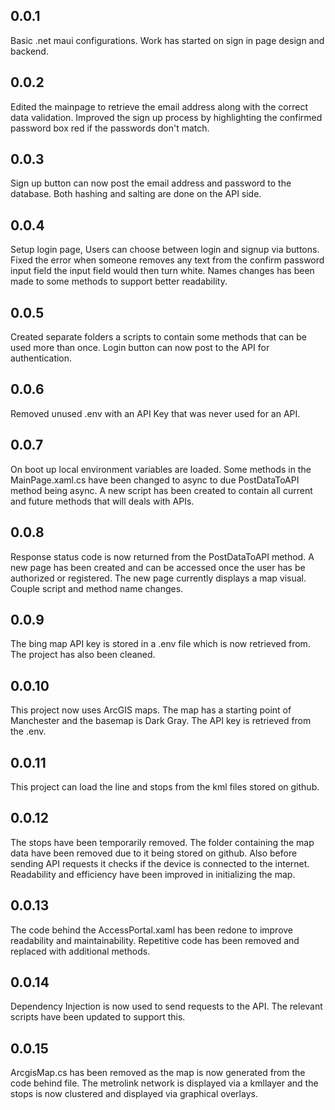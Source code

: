 ## 0.0.1
Basic .net maui configurations. Work has started on sign in page design and backend.

## 0.0.2
Edited the mainpage to retrieve the email address along with the correct data validation. Improved the sign up process by highlighting the confirmed password box red if the passwords don't match.

## 0.0.3
Sign up button can now post the email address and password to the database. Both hashing and salting are done on the API side. 

## 0.0.4
Setup login page, Users can choose between login and signup via buttons. Fixed the error when someone removes any text from the confirm password input field the input field would then turn white. Names changes has been made to some methods to support better readability.

## 0.0.5
Created separate folders a scripts to contain some methods that can be used more than once. Login button can now post to the API for authentication. 

## 0.0.6
Removed unused .env with an API Key that was never used for an API.

## 0.0.7
On boot up local environment variables are loaded. Some methods in the MainPage.xaml.cs have been changed to async to due PostDataToAPI method being async. A new script has been created to contain all current and future methods that will deals with APIs.

## 0.0.8
Response status code is now returned from the PostDataToAPI method. A new page has been created and can be accessed once the user has be authorized or registered. The new page currently displays a map visual. 
Couple script and method name changes. 

## 0.0.9
The bing map API key is stored in a .env file which is now retrieved from. The project has also been cleaned. 

## 0.0.10
This project now uses ArcGIS maps. The map has a starting point of Manchester and the basemap is Dark Gray. The API key is retrieved from the .env.

## 0.0.11 
This project can load the line and stops from the kml files stored on github.

## 0.0.12
The stops have been temporarily removed. The folder containing the map data have been removed due to it being stored on github. Also before sending API requests it checks if the device is connected to the internet. Readability and efficiency have been improved in initializing the map.

## 0.0.13 
The code behind the AccessPortal.xaml has been redone to improve readability and maintainability. Repetitive code has been removed and replaced with additional methods. 

## 0.0.14
Dependency Injection is now used to send requests to the API. The relevant scripts have been updated to support this. 

## 0.0.15
ArcgisMap.cs has been removed as the map is now generated from the code behind file. The metrolink network is displayed via a kmllayer and the stops is now clustered and displayed via graphical overlays. 